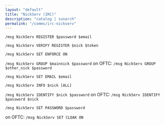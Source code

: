 ```yaml
---
layout: "default"
title: "NickServ (IRC)"
description: "catalog | sunarch"
permalink: "/comms/irc-nickserv"
---
```


```/msg NickServ REGISTER $password $email```

```/msg NickServ VERIFY REGISTER $nick $token```

```/msg NickServ SET ENFORCE ON```

```/msg NickServ GROUP $mainnick $password```
on OFTC: `/msg NickServ GROUP $other_nick $password`

```/msg NickServ SET EMAIL $email```

```/msg NickServ INFO $nick [ALL]```

```/msg NickServ IDENTIFY $nick $password```
on OFTC: `/msg NickServ IDENTIFY $password $nick`

```/msg NickServ SET PASSWORD $password```

on OFTC: `/msg NickServ SET CLOAK ON`
